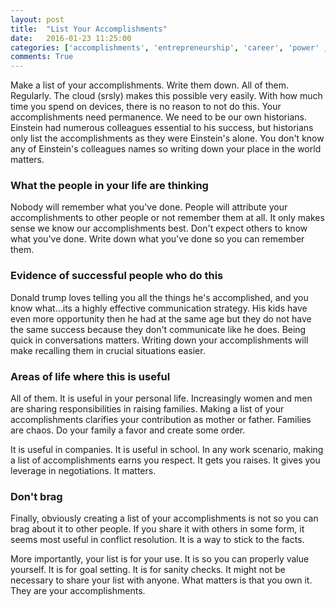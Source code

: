 ```yaml
---
layout: post
title:  "List Your Accomplishments"
date:   2016-01-23 11:25:00
categories: ['accomplishments', 'entrepreneurship', 'career', 'power' , 'prestige' ,'game-theory']
comments: True
---
```



Make a list of your accomplishments. Write them down. All of them. Regularly. The cloud (srsly) makes this possible very easily. With how much time you spend on devices, there is no reason to not do this. Your accomplishments need permanence. We need to be our own historians. Einstein had numerous colleagues essential to his success, but historians only list the accomplishments as they were Einstein's alone. You don't know any of Einstein's colleagues names so writing down your place in the world matters.


### What the people in your life are thinking
Nobody will remember what you've done. People will attribute your accomplishments to other people or not remember them at all. It only makes sense we know our accomplishments best. Don't expect others to know what you've done. Write down what you've done so you can remember them.

### Evidence of successful people who do this
Donald trump loves telling you all the things he's accomplished, and you know what...its a highly effective communication strategy. His kids have even more opportunity then he had at the same age but they do not have the same success because they don't communicate like he does. Being quick in conversations matters. Writing down your accomplishments will make recalling them in crucial situations easier.

### Areas of life where this is useful
All of them. It is useful in your personal life. Increasingly women and men are sharing responsibilities in raising families. Making a list of your accomplishments clarifies your contribution as mother or father. Families are chaos. Do your family a favor and create some order.

It is useful in companies. It is useful in school. In any work scenario, making a list of accomplishments earns you respect. It gets you raises. It gives you leverage in negotiations. It matters.

### Don't brag
Finally, obviously creating a list of your accomplishments is not so you can brag about it to other people. If you share it with others in some form, it seems most useful in conflict resolution. It is a way to stick to the facts.

More importantly, your list is for your use. It is so you can properly value yourself. It is for goal setting. It is for sanity checks. It might not be necessary to share your list with anyone. What matters is that you own it. They are your accomplishments.




###
